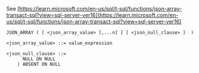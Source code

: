 See [https://learn.microsoft.com/en-us/sql/t-sql/functions/json-array-transact-sql?view=sql-server-ver16](https://learn.microsoft.com/en-us/sql/t-sql/functions/json-array-transact-sql?view=sql-server-ver16)
```
JSON_ARRAY ( [ <json_array_value> [,...n] ] [ <json_null_clause> ]  )  

<json_array_value> ::= value_expression

<json_null_clause> ::=
	  NULL ON NULL
	| ABSENT ON NULL
```
